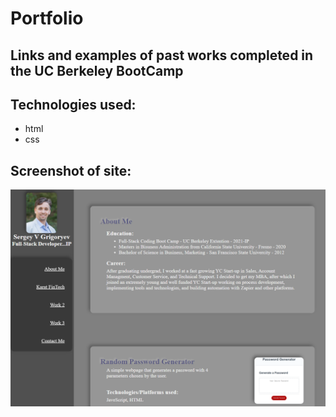 # Portfolio

## Links and examples of past works completed in the UC Berkeley BootCamp

## Technologies used:
* html
* css

## Screenshot of site:
![alt text](./assets/Images/Screenshot.png)